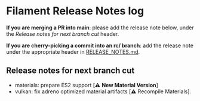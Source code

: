 # Filament Release Notes log

**If you are merging a PR into main**: please add the release note below, under the *Release notes
for next branch cut* header.

**If you are cherry-picking a commit into an rc/ branch**: add the release note under the
appropriate header in [RELEASE_NOTES.md](./RELEASE_NOTES.md).

## Release notes for next branch cut

- materials: prepare ES2 support [⚠️ **New Material Version**]
- vulkan: fix adreno optimized material artifacts [⚠️ Recompile Materials].
